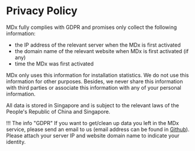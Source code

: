 # Privacy Policy

MDx fully complies with GDPR and promises  only collect the following information:

- the IP address of the relevant server when the MDx is first activated
- the domain name of the relevant website when MDx is first activated (if any)
- time the MDx was first activated

MDx only uses this information for installation statistics. We do not use this information for other purposes. Besides, we never share this information with third parties or associate this information with any of your personal information.

All data is stored in Singapore and is subject to the relevant laws of the People's Republic of China and Singapore.

!!! The info "GDPR"
    If you want to get/clean up data you left in the MDx service, please send an email to us (email address can be found in [Github](https://github.com/yrccondor)). Please attach your server IP and website domain name to indicate your identity.
